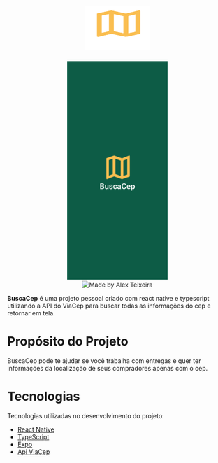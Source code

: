 <h1 align="center">
    <img alt="Logo BuscaCep" src="./assets/icons/logo.svg" width="150" height="100" />
</h1>

<p align="center">
    <img src="./assets/icons/splash.svg" height="500"/> <br>
     <img alt="Made by Alex Teixeira" src="https://img.shields.io/badge/made%20by-">
</p>

**BuscaCep** é uma projeto pessoal criado com react native e typescript utilizando a API do ViaCep para buscar todas as informações do cep e retornar em tela.

# Propósito do Projeto

BuscaCep pode te ajudar se você trabalha com entregas e quer ter informações da localização de seus compradores apenas com o cep.


# Tecnologias

Tecnologias utilizadas no desenvolvimento do projeto:

- [React Native](https://reactnative.dev/)
- [TypeScript](https://www.typescriptlang.org/)
- [Expo](https://expo.io/)
- [Api ViaCep](https://viacep.com.br)

